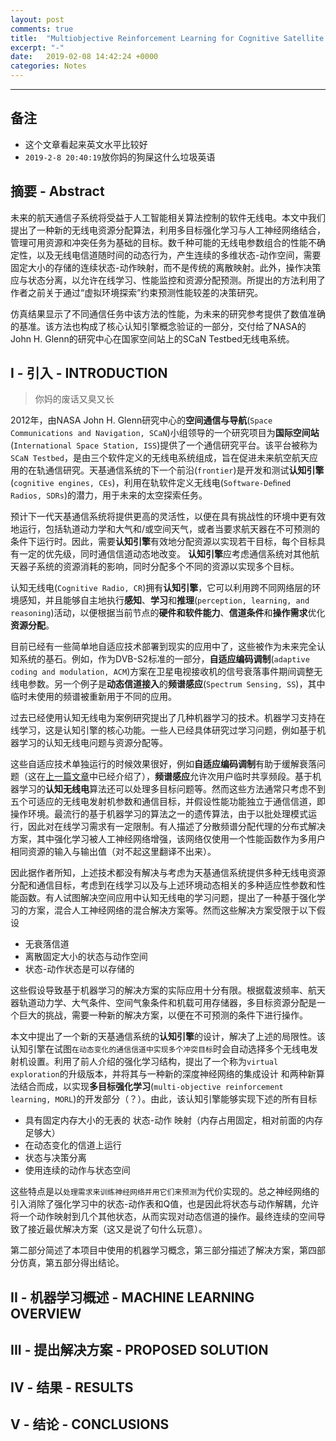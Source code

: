 ```yaml
---
layout: post
comments: true
title:  "Multiobjective Reinforcement Learning for Cognitive Satellite Communications Using Deep Neural Network Ensembles"
excerpt: "-"
date:   2019-02-08 14:42:24 +0000
categories: Notes
---
```


<script type="text/javascript"
  src="https://cdn.mathjax.org/mathjax/latest/MathJax.js?config=TeX-AMS-MML_HTMLorMML">
</script>
---

## 备注

- 这个文章看起来英文水平比较好
- `2019-2-8 20:40:19`放你妈的狗屎这什么垃圾英语

## 摘要 - Abstract

未来的航天通信子系统将受益于人工智能相关算法控制的软件无线电。本文中我们提出了一种新的无线电资源分配算法，利用多目标强化学习与人工神经网络结合，管理可用资源和冲突任务为基础的目标。数千种可能的无线电参数组合的性能不确定性，以及无线电信道随时间的动态行为，产生连续的多维状态-动作空间，需要固定大小的存储的连续状态-动作映射，而不是传统的离散映射。此外，操作决策应与状态分离，以允许在线学习、性能监控和资源分配预测。所提出的方法利用了作者之前关于通过“虚拟环境探索”约束预测性能较差的决策研究。

仿真结果显示了不同通信任务中该方法的性能，为未来的研究参考提供了数值准确的基准。该方法也构成了核心认知引擎概念验证的一部分，交付给了NASA的John H. Glenn的研究中心在国家空间站上的SCaN Testbed无线电系统。

## I - 引入 - INTRODUCTION

> 你妈的废话又臭又长

2012年，由NASA John H. Glenn研究中心的**空间通信与导航**(`Space Communications and Navigation, SCaN`)小组领导的一个研究项目为**国际空间站**(`International Space Station, ISS`)提供了一个通信研究平台。该平台被称为`SCaN Testbed`，是由三个软件定义的无线电系统组成，旨在促进未来航空航天应用的在轨通信研究。天基通信系统的下一个前沿(`frontier`)是开发和测试**认知引擎**(`cognitive engines, CEs`)，利用在轨软件定义无线电(`Software-Deﬁned Radios, SDRs`)的潜力，用于未来的太空探索任务。

预计下一代天基通信系统将提供更高的灵活性，以便在具有挑战性的环境中更有效地运行，包括轨道动力学和大气和/或空间天气，或者当要求航天器在不可预测的条件下运行时。因此，需要**认知引擎**有效地分配资源以实现若干目标，每个目标具有一定的优先级，同时通信信道动态地改变。 **认知引擎**应考虑通信系统对其他航天器子系统的资源消耗的影响，同时分配多个不同的资源以实现多个目标。

认知无线电(`Cognitive Radio, CR`)拥有**认知引擎**，它可以利用跨不同网络层的环境感知，并且能够自主地执行**感知**、**学习**和**推理**(`perception, learning, and reasoning`)活动，以便根据当前节点的**硬件和软件能力**、**信道条件**和**操作需求**优化**资源分配**。

目前已经有一些简单地自适应技术部署到现实的应用中了，这些被作为未来完全认知系统的基石。例如，作为DVB-S2标准的一部分，**自适应编码调制**(`adaptive coding and modulation, ACM`)方案在卫星电视接收机的信号衰落事件期间调整无线电参数。另一个例子是**动态信道接入**的**频谱感应**(`Spectrum Sensing, SS`)，其中临时未使用的频谱被重新用于不同的应用。

过去已经使用认知无线电为案例研究提出了几种机器学习的技术。机器学习支持在线学习，这是认知引擎的核心功能。一些人已经具体研究过学习问题，例如基于机器学习的认知无线电问题与资源分配等。

这些自适应技术单独运行的时候效果很好，例如**自适应编码调制**有助于缓解衰落问题（这在[上一篇文章](https://psycholsc.github.io/notes/2019/01/22/Precoding-Scheduling-and-Link-Adaptation-in-Mobile-Interactive-Multibeam-Satellite-Systems.html)中已经介绍了），**频谱感应**允许次用户临时共享频段。基于机器学习的**认知无线电**算法还可以处理多目标问题等。然而这些方法通常只考虑不到五个可适应的无线电发射机参数和通信目标，并假设性能功能独立于通信信道，即操作环境。最流行的基于机器学习的算法之一的遗传算法，由于以批处理模式运行，因此对在线学习需求有一定限制。有人描述了分散频谱分配代理的分布式解决方案，其中强化学习被人工神经网络增强，该网络仅使用一个性能函数作为多用户相同资源的输入与输出值（对不起这里翻译不出来）。

因此据作者所知，上述技术都没有解决与考虑为天基通信系统提供多种无线电资源分配和通信目标，考虑到在线学习以及与上述环境动态相关的多种适应性参数和性能函数。有人试图解决空间应用中认知无线电的学习问题，提出了一种基于强化学习的方案，混合人工神经网络的混合解决方案等。然而这些解决方案受限于以下假设

- 无衰落信道
- 离散固定大小的状态与动作空间
- 状态-动作状态是可以存储的

这些假设导致基于机器学习的解决方案的实际应用十分有限。根据载波频率、航天器轨道动力学、大气条件、空间气象条件和机载可用存储器，多目标资源分配是一个巨大的挑战，需要一种新的解决方案，以便在不可预测的条件下进行操作。

本文中提出了一个新的天基通信系统的**认知引擎**的设计，解决了上述的局限性。该认知引擎在试图`在动态变化的通信信道中实现多个冲突目标`时会自动选择多个无线电发射机设置。利用了前人介绍的强化学习结构，提出了一个称为`virtual exploration`的升级版本，并将其与一种新的深度神经网络的集成设计 和两种新算法结合而成，以实现**多目标强化学习**(`multi-objective reinforcement learning, MORL`)的开发部分（？）。由此，该认知引擎能够实现下述的所有目标

- 具有固定内存大小的无表的 状态-动作 映射（内存占用固定，相对前面的内存足够大）
- 在动态变化的信道上运行
- 状态与决策分离
- 使用连续的动作与状态空间

这些特点是以`处理需求来训练神经网络并用它们来预测`为代价实现的。总之神经网络的引入消除了强化学习中的状态-动作表和Q值，也是因此将状态与动作解耦，允许将一个动作映射到几个其他状态，从而实现对动态信道的操作。最终连续的空间导致了接近最优解决方案（这又是说了句什么玩意）。

第二部分简述了本项目中使用的机器学习概念，第三部分描述了解决方案，第四部分仿真，第五部分得出结论。

## II - 机器学习概述 - MACHINE LEARNING OVERVIEW



## III - 提出解决方案 - PROPOSED SOLUTION



## IV - 结果 - RESULTS



## V - 结论 - CONCLUSIONS

